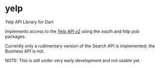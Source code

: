 yelp
====

Yelp API Library for Dart

Implements access to the [Yelp API v2](http://www.yelp.com/developers) using the *oauth* and *http* pub packages.

Currently only a rudimentary version of the Search API is implemented; the Business API is not.

NOTE: This is still under very early development and not usable yet.
